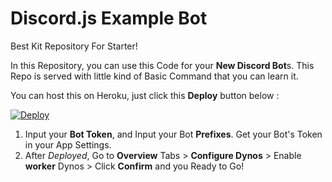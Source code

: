 # Discord.js Example Bot
Best Kit Repository For Starter!

In this Repository, you can use this Code for your **New Discord Bot**s.
This Repo is served with little kind of Basic Command that you can learn it.

You can host this on Heroku, just click this **Deploy** button below :


<a href="https://heroku.com/deploy?template=https://github.com/fschxspam/discord.js-example-bot/tree/master">
  <img src="https://www.herokucdn.com/deploy/button.svg" alt="Deploy">
</a>


1. Input your **Bot Token**, and Input your Bot **Prefixes**. Get your Bot's Token in your App Settings.
2. After *Deployed*, Go to **Overview** Tabs >  **Configure Dynos** > Enable **worker** Dynos > Click **Confirm**
and you Ready to Go!

